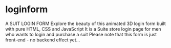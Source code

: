 # loginform
A SUIT LOGIN FORM
Explore the beauty of this animated 3D login form built with pure HTML, CSS and JavaScript
It is a Suite store login page for men who wants to login and purchase a suit
Please note that this form is just front-end - no backend effect yet...
